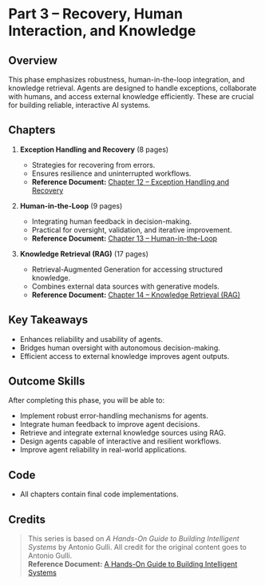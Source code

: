 # Part 3 – Recovery, Human Interaction, and Knowledge

## Overview
This phase emphasizes robustness, human-in-the-loop integration, and knowledge retrieval. Agents are designed to handle exceptions, collaborate with humans, and access external knowledge efficiently. These are crucial for building reliable, interactive AI systems.

## Chapters
1. **Exception Handling and Recovery** (8 pages)  
   - Strategies for recovering from errors.
   - Ensures resilience and uninterrupted workflows.
   - **Reference Document:** [Chapter 12 – Exception Handling and Recovery](https://docs.google.com/document/d/1C07AuMur6-infwE0viCp4QtAy_wWI-uceFm6MaYHQGk/edit?tab=t.0#heading=h.m2kk4kdjt6ir)

2. **Human-in-the-Loop** (9 pages)  
   - Integrating human feedback in decision-making.
   - Practical for oversight, validation, and iterative improvement.
   - **Reference Document:** [Chapter 13 – Human-in-the-Loop](https://docs.google.com/document/d/1ImOZcw6yeb7a-uRBMNP1VdovYfyip4IdsAcLu9yue-0/edit?tab=t.0#heading=h.qrzxm15r65m9)

3. **Knowledge Retrieval (RAG)** (17 pages)  
   - Retrieval-Augmented Generation for accessing structured knowledge.
   - Combines external data sources with generative models.
   - **Reference Document:** [Chapter 14 – Knowledge Retrieval (RAG)](https://docs.google.com/document/d/1v96Oobio6xDOqbK8ejsXjmOc4Dp2uoLMo5_gfJgi-NE/edit?tab=t.0#heading=h.en4qa3livrwz)

## Key Takeaways
- Enhances reliability and usability of agents.
- Bridges human oversight with autonomous decision-making.
- Efficient access to external knowledge improves agent outputs.

## Outcome Skills
After completing this phase, you will be able to:  
- Implement robust error-handling mechanisms for agents.  
- Integrate human feedback to improve agent decisions.  
- Retrieve and integrate external knowledge sources using RAG.  
- Design agents capable of interactive and resilient workflows.  
- Improve agent reliability in real-world applications.

## Code
- All chapters contain final code implementations.

## Credits
> This series is based on *A Hands-On Guide to Building Intelligent Systems* by Antonio Gulli. All credit for the original content goes to Antonio Gulli.  
> **Reference Document:** [A Hands-On Guide to Building Intelligent Systems](https://docs.google.com/document/d/1rsaK53T3Lg5KoGwvf8ukOUvbELRtH-V0LnOIFDxBryE/edit?tab=t.0#heading=h.pxcur8v2qagu)
